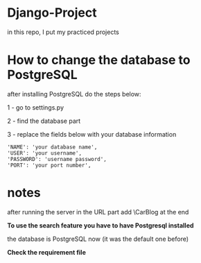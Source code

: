 # Django-Project
in this repo, I put my practiced projects

# How to change the database to PostgreSQL
after installing PostgreSQL do the steps below:

1 - go to settings.py

2 - find the database part

3 - replace the fields below with your database information

    'NAME': 'your database name',
    'USER': 'your username',
    'PASSWORD': 'username password',
    'PORT': 'your port number',
    
# notes
after running the server in the URL part add \CarBlog at the end

**To use the search feature you have to have Postgresql installed**

the database is PostgreSQL now (it was the default one before)

**Check the requirement file**
